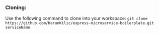 ### Cloning: 
Use the following command to clone into your workspace:
```git clone https://github.com/HarunKilic/express-microservice-boilerplate.git serviceName``` 